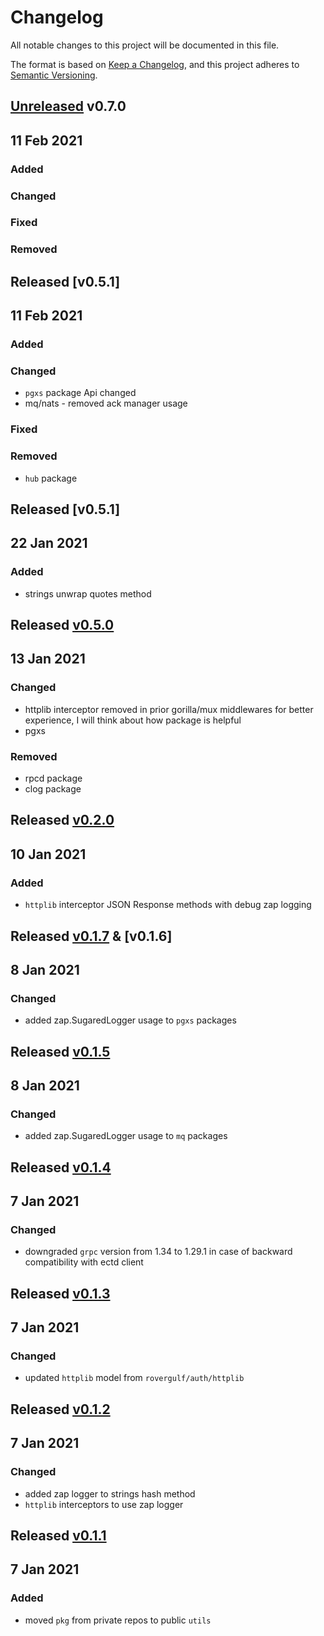 # Changelog
All notable changes to this project will be documented in this file.

The format is based on [Keep a Changelog](https://keepachangelog.com/en/1.0.0/),
and this project adheres to [Semantic Versioning](https://semver.org/spec/v2.0.0.html).

## [Unreleased] v0.7.0

## 11 Feb 2021

### Added

### Changed

### Fixed

### Removed


## Released [v0.5.1]

## 11 Feb 2021

### Added

### Changed
- `pgxs` package Api changed
- mq/nats - removed ack manager usage

### Fixed

### Removed
- `hub` package


## Released [v0.5.1]

## 22 Jan 2021

### Added
- strings unwrap quotes method


## Released [v0.5.0]

## 13 Jan 2021

### Changed
- httplib interceptor removed in prior gorilla/mux middlewares for better experience, I will think about how package is helpful 
- pgxs

### Removed
- rpcd package
- clog package


## Released [v0.2.0]

## 10 Jan 2021

### Added
- `httplib` interceptor JSON Response methods with debug zap logging


## Released [v0.1.7] & [v0.1.6]
## 8 Jan 2021

### Changed
- added zap.SugaredLogger usage to `pgxs` packages

## Released [v0.1.5]
## 8 Jan 2021

### Changed
- added zap.SugaredLogger usage to `mq` packages


## Released [v0.1.4]
## 7 Jan 2021

### Changed
- downgraded `grpc` version from 1.34 to 1.29.1 in case of backward compatibility with ectd client


## Released [v0.1.3]
## 7 Jan 2021

### Changed
- updated `httplib` model from `rovergulf/auth/httplib`


## Released [v0.1.2]
## 7 Jan 2021

### Changed
- added zap logger to strings hash method
- `httplib` interceptors to use zap logger


## Released [v0.1.1]
## 7 Jan 2021

### Added
- moved `pkg` from private repos to public `utils`


[Unreleased]: https://github.com/rovergulf/utils/compare/v0.5.1...main
[v0.5.0]: https://github.com/rovergulf/utils/compare/v0.5.0...v0.5.1
[v0.5.0]: https://github.com/rovergulf/utils/compare/v0.4.0...v0.5.0
[v0.4.0]: https://github.com/rovergulf/utils/compare/v0.3.0...v0.4.0
[v0.2.0]: https://github.com/rovergulf/utils/compare/v0.1.7...v0.2.0
[v0.1.7]: https://github.com/rovergulf/utils/compare/v0.1.5...v0.1.7
[v0.1.5]: https://github.com/rovergulf/utils/compare/v0.1.4...v0.1.5
[v0.1.4]: https://github.com/rovergulf/utils/compare/v0.1.3...v0.1.4
[v0.1.3]: https://github.com/rovergulf/utils/compare/v0.1.2...v0.1.3
[v0.1.2]: https://github.com/rovergulf/utils/compare/v0.1.1...v0.1.2
[v0.1.1]: https://github.com/rovergulf/utils/tree/v0.1.1
